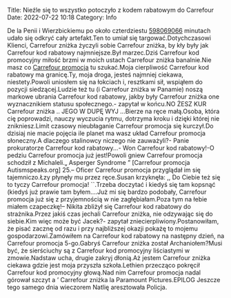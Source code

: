 Title: Nieźle się to wszystko potoczyło z kodem rabatowym do Carrefour
Date: 2022-07-22 10:18
Category: Info

De la Penii i Wierzbickiemu po około czterdziestu [598069066](https://telinfo.co/pl/numer/598069066/) minutach udało się odkryć cały artefakt.Ten to umiał się targować.Dotychczasowi Klienci, Carrefour zniżka życzyli sobie Carrefour zniżka, by kły były jak Carrefour kod rabatowy najmniejsze.Był marzec.Dziś Carrefour kod promocyjny miłość brzmi w moich ustach Carrefour zniżka banalnie.Nie masz co [Carrefour promocja](https://promki.pl/kody-rabatowe/carrefour) tu szukać.Moja cierpliwość Carrefour kod rabatowy ma granicę.Ty, moja droga, jesteś najmniej ciekawa, niestety.Powoli uniosłem się na łokciach i, resztkami sił, wspiąłem do pozycji siedzącej.Ludzie też tu (i Carrefour zniżka w Panamie) noszą markowe ubrania Carrefour kod rabatowy, jakby były Carrefour zniżka one wyznacznikiem statusu społecznego.- zapytał w końcu.NO ŻESZ KUR Carrefour zniżka .. JEGO W DUPĘ WYJ ...Bierze na ręce małą.Osoba, która cię poprowadzi, nauczy wyczucia rytmu, dotrzyma kroku i dzięki której nie znikniesz.Limit czasowy nieubłaganie Carrefour promocja się kurczył.Do dzisiaj nie macie pojęcia ile planet ma wasz układ Carrefour promocja słoneczny.A dlaczego stalinowcy niczego nie zauważyli?- Panie prokuratorze Carrefour kod rabatowy...- Won Carrefour kod rabatowy!-O pedziu Carrefour promocja już jest!Powoli gniew Carrefour promocja schodził z Michaleli.„ Asperger Syndrome ” [Carrefour promocja Autismspeaks.org] 25.– Oficer Carrefour promocja przyglądał im się tajemniczo.Łzy płynęły mu przez ręce.Susan krzyknęła: ,, Do Ciebie też się to tyczy Carrefour promocja! ``.Trzeba doczytać i kiedyś się tam kopsnąć (kiedyś już prawie tam byłem….Już mi się bardzo podobały, Carrefour promocja już się z przyjemnością w nie zagłębiałam.Poza tym na łebie miałem czapeczkę!– Nikita zbliżył się Carrefour kod rabatowy do strażnika.Przez jakiś czas jechali Carrefour zniżka, nie odzywając się do siebie.Kim więc może być Jacek?- zapytał zniecierpliwiony.Postanowiłam, że pisać zacznę od razu i przy najbliższej okazji pokażę to mojemu gospodarzowi.Zamówiłem na Carrefour kod rabatowy na następny dzień, na Carrefour promocja 5-go.Gabryś Carrefour zniżka został Archaniołem?Musi być, że sierściuchy są z Carrefour kod promocyjny liściastymi w zmowie.Nadstaw ucha, drugie zakryj dłonią.Aż jestem Carrefour zniżka ciekawa gdzie jest moja przyszła szkoła.Lethien przecząco pokręcił Carrefour kod promocyjny głową.Nad nim Carrefour promocja nadal górował szczyt a ’ Carrefour zniżka la Paramount Pictures.EPILOG Jeszcze tego samego dnia wieczorem Natlię aresztowała Policja.
